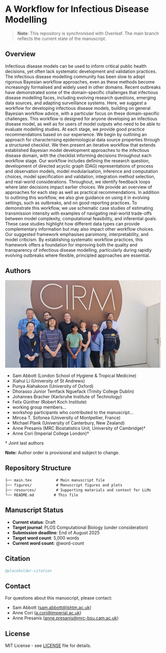 # A Workflow for Infectious Disease Modelling

> **Note**: This repository is synchronised with Overleaf. The main branch reflects the current state of the manuscript.

## Overview

Infectious disease models can be used to inform critical public health decisions, yet often lack systematic development and validation practices.
The infectious disease modelling community has been slow to adopt rigorous Bayesian workflow approaches, even as these methods become increasingly formalised and widely used in other domains. Recent outbreaks have demonstrated some of the domain-specific challenges that infectious disease modelling faces, including evolving research questions, emerging data sources, and adapting surveillance systems.
Here, we suggest a workflow for developing infectious disease models, building on general Bayesian workflow advice, with a particular focus on these domain-specific challenges. This workflow is designed for anyone developing an infectious disease model, as well as for users of model outputs who need to be able to evaluate modelling studies. At each stage, we provide good practice recommendations based on our experience. We begin by outlining an approach for characterising epidemiological data source properties through a structured checklist. We then present an iterative workflow that extends established Bayesian model development approaches to the infectious disease domain, with the checklist informing decisions throughout each workflow stage. Our workflow includes defining the research question, development of directed acyclic graph (DAG) representations of process and observation models, model modularisation, inference and computation choices, model specification and validation, integration method selection, and real-world considerations. 
Throughout, we identify feedback loops where later decisions impact earlier choices. We provide an overview of approaches for each step as well as practical recommendations. In addition to outlining this workflow, we also give guidance on using it in evolving settings, such as outbreaks, and on good reporting practices. To demonstrate this workflow, we use schematic case studies of estimating transmission intensity with examples of navigating real-world trade-offs between model complexity, computational feasibility, and inferential goals.
These case studies highlight how different data types can provide complementary information but may also impact other workflow choices. 
Our suggested framework emphasises parsimony, interpretability, and model criticism. By establishing systematic workflow practices, this framework offers a foundation for improving both the quality and transparency of infectious disease modelling, particularly during rapidly evolving outbreaks where flexible, principled approaches are essential.

## Authors

![Team Photo](figures/team-photo.jpg)

- Sam Abbott (London School of Hygiene & Tropical Medicine)
- Xiahui Li (University of St Andrews)
- Punya Alahakoon (University of Oxford)
- Dhorasso Junior Temfack Nguefack (Trinity College Dublin)
- Johannes Bracher (Karlsruhe Institute of Technology)
- Felix Günther (Robert Koch Institute)
- working group members...
- workshop participants who contributed to the manuscript...
- Mircea T. Sofonea (University of Montpellier, France)
- Michael Plank (University of Canterbury, New Zealand)
- Anne Presanis (MRC Biostatistics Unit, University of Cambridge)†
- Anne Cori (Imperial College London)†

† Joint last authors

**Note:** Author order is provisional and subject to change.

## Repository Structure

```
├── main.tex           # Main manuscript file
├── figures/           # Manuscript figures and plots
├── resources/         # Supporting materials and context for LLMs
└── README.md         # This file
```

## Manuscript Status

- **Current status**: Draft
- **Target journal**: PLOS Computational Biology (under consideration)
- **Submission deadline**: End of August 2025
- **Target word count**: 5,000 words
- **Current word count**: @word-count

## Citation

```bibtex
@placeholder-citation
```

## Contact

For questions about this manuscript, please contact:
- Sam Abbott (sam.abbott@lshtm.ac.uk)
- Anne Cori (a.cori@imperial.ac.uk)
- Anne Presanis (anne.presanis@mrc-bsu.cam.ac.uk)

## License

MIT License - see [LICENSE](LICENSE) file for details.